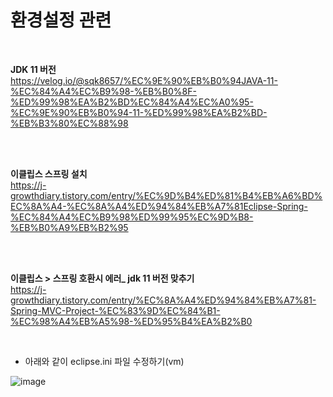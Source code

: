 # 환경설정 관련 

<br>

**JDK 11 버전**  
https://velog.io/@sqk8657/%EC%9E%90%EB%B0%94JAVA-11-%EC%84%A4%EC%B9%98-%EB%B0%8F-%ED%99%98%EA%B2%BD%EC%84%A4%EC%A0%95-%EC%9E%90%EB%B0%94-11-%ED%99%98%EA%B2%BD-%EB%B3%80%EC%88%98

<br><br>


**이클립스 스프링 설치**  
https://j-growthdiary.tistory.com/entry/%EC%9D%B4%ED%81%B4%EB%A6%BD%EC%8A%A4-%EC%8A%A4%ED%94%84%EB%A7%81Eclipse-Spring-%EC%84%A4%EC%B9%98%ED%99%95%EC%9D%B8-%EB%B0%A9%EB%B2%95

<br><br>

**이클립스 > 스프링 호환시 에러_ jdk 11 버전 맞추기**  
https://j-growthdiary.tistory.com/entry/%EC%8A%A4%ED%94%84%EB%A7%81-Spring-MVC-Project-%EC%83%9D%EC%84%B1-%EC%98%A4%EB%A5%98-%ED%95%B4%EA%B2%B0

<br>

- 아래와 같이 eclipse.ini 파일 수정하기(vm)

![image](https://user-images.githubusercontent.com/89206108/190063154-075ce0fb-332e-4f64-9035-e65d58dcbc06.png)




